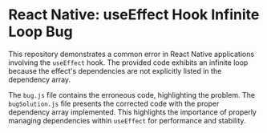 # React Native: useEffect Hook Infinite Loop Bug

This repository demonstrates a common error in React Native applications involving the `useEffect` hook.  The provided code exhibits an infinite loop because the effect's dependencies are not explicitly listed in the dependency array. 

The `bug.js` file contains the erroneous code, highlighting the problem.  The `bugSolution.js` file presents the corrected code with the proper dependency array implemented.  This highlights the importance of properly managing dependencies within `useEffect` for performance and stability.
